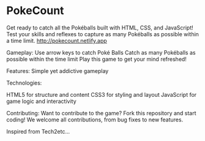 # PokeCount
Get ready to catch all the Pokéballs built with HTML, CSS, and JavaScript! Test your skills and reflexes to capture as many Pokéballs as possible within a time limit.
http://pokecount.netlify.app

Gameplay:
Use arrow keys to catch Poké Balls
Catch as many Pokéballs as possible within the time limit
Play this game to get your mind refreshed!

Features:
Simple yet addictive gameplay

Technologies:

HTML5 for structure and content
CSS3 for styling and layout
JavaScript for game logic and interactivity

Contributing:
Want to contribute to the game? Fork this repository and start coding! We welcome all contributions, from bug fixes to new features.

Inspired from Tech2etc...

